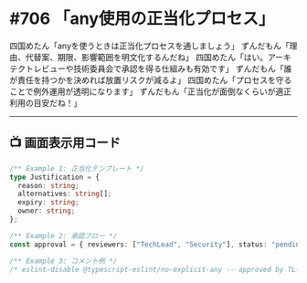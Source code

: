 # #706 「any使用の正当化プロセス」

四国めたん「anyを使うときは正当化プロセスを通しましょう」
ずんだもん「理由、代替案、期限、影響範囲を明文化するんだね」
四国めたん「はい。アーキテクトレビューや技術委員会で承認を得る仕組みも有効です」
ずんだもん「誰が責任を持つかを決めれば放置リスクが減るよ」
四国めたん「プロセスを守ることで例外運用が透明になります」
ずんだもん「正当化が面倒なくらいが適正利用の目安だね！」

---

## 📺 画面表示用コード

```typescript
/** Example 1: 正当化テンプレート */
type Justification = {
  reason: string;
  alternatives: string[];
  expiry: string;
  owner: string;
};

/** Example 2: 承認フロー */
const approval = { reviewers: ["TechLead", "Security"], status: "pending" };

/** Example 3: コメント例 */
/* eslint-disable @typescript-eslint/no-explicit-any -- approved by TL-2024-05 */
```
